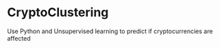 # CryptoClustering
 Use Python and Unsupervised learning to predict if cryptocurrencies are affected
